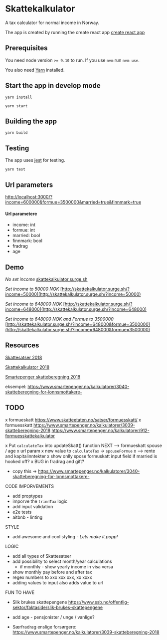 
# Skattekalkulator
A tax calculator for normal income in Norway.

The app is created by running the create react app [create react app](https://github.com/facebook/create-react-app)


## Prerequisites
You need node version `>= 9.10` to run. If you use `nvm` run `nvm use`.

You also need [Yarn](https://yarnpkg.com/lang/en/) installed.


## Start the app in develop mode
`yarn install`

`yarn start`

## Building the app
`yarn build`

## Testing
The app uses [jest](https://jestjs.io/) for testing.

`yarn test`

## Url parameters
[http://localhost:3000/?income=600000&formue=3500000&married=true&finnmark=true](http://localhost:3000/?income=600000&formue=3500000&married=true&finnmark=true)

#### Url parametere
- income: int
- formue: int
- married: bool
- finnmark: bool
- fradrag
- age



## Demo
_No set income_
[skattekalkulator.surge.sh](skattekalkulator.surge.sh)

_Set income to 50000 NOK_
[http://skattekalkulator.surge.sh/?income=50000](http://skattekalkulator.surge.sh/?income=50000)

_Set income to 648000 NOK_
[http://skattekalkulator.surge.sh/?income=648000](http://skattekalkulator.surge.sh/?income=648000)


_Set income to 648000 NOK and Formue to 3500000_
[http://skattekalkulator.surge.sh/?income=648000&formue=3500000](http://skattekalkulator.surge.sh/?income=648000&formue=3500000)





## Resources

[Skattesatser 2018](https://www.regjeringen.no/no/tema/okonomi-og-budsjett/skatter-og-avgifter/skattesatser-2018/id2575161/)

[Skattekalkulator 2018](https://skattekalkulator2018.app.skatteetaten.no/)

[Smartepenger skatteberegning 2018](https://www.smartepenger.no/kalkulatorer/3039-skatteberegning-2018)




eksempel: https://www.smartepenger.no/kalkulatorer/3040-skatteberegning-for-lonnsmottakere-

## TODO

x formueskatt
https://www.skatteetaten.no/satser/formuesskatt/
  x formuesskatt https://www.smartepenger.no/kalkulatorer/3039-skatteberegning-2018
  https://www.smartepenger.no/kalkulatorer/912-formuesskattekalkulator

x Put `calculateTax` into updateSkatt() function
NEXT --> formueskatt spouse / age
  x url param
  x new value to `calculateTax` -> `spouseFormue`
  x --> rente and kapitalinntekter
  x show onlly spose formuskatt input field if married is hooked off?
x BUG in fradrag and gift?


- copy this -> https://www.smartepenger.no/kalkulatorer/3040-skatteberegning-for-lonnsmottakere-



CODE IMPORVEMENTS
- add proptypes
- imporve the `trinnTax` logic
- add input validation
- e2e tests
- aitbnb - linting


STYLE
- add awesome and cool styling - _Lets make it popp!_

LOGIC
- add all types of Skattesatser
- add possibility to select month/year calculations
  - if monthly - show yearly income in visa versa
- show monthly pay before and after tax
- regex numbers to xxx xxx xxx, xx xxxx
- adding values to input also adds value to url

FUN TO HAVE
- Slik brukes skattepengene https://www.ssb.no/offentlig-sektor/faktaside/slik-brukes-skattepengene
- add age - pensjonister / unge / vanlige?



- Særfradrag enslige forsørgere: https://www.smartepenger.no/kalkulatorer/3039-skatteberegning-2018



